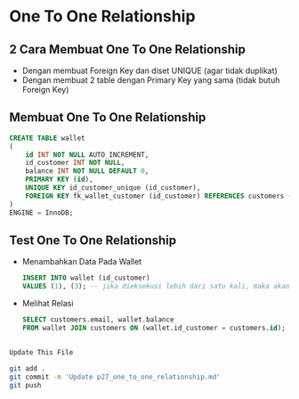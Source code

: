 # One To One Relationship

## 2 Cara Membuat One To One Relationship
* Dengan membuat Foreign Key dan diset UNIQUE (agar tidak duplikat)
* Dengan membuat 2 table dengan Primary Key yang sama (tidak butuh Foreign Key)

## Membuat One To One Relationship
```sql
CREATE TABLE wallet
(
	id INT NOT NULL AUTO_INCREMENT,
    id_customer INT NOT NULL,
    balance INT NOT NULL DEFAULT 0,
    PRIMARY KEY (id),
    UNIQUE KEY id_customer_unique (id_customer),
    FOREIGN KEY fk_wallet_customer (id_customer) REFERENCES customers (id)
)
ENGINE = InnoDB;
```

## Test One To One Relationship
* Menambahkan Data Pada Wallet
    ```sql
    INSERT INTO wallet (id_customer)
    VALUES (1), (3); -- jika dieksekusi lebih dari satu kali, maka akan error
    ```

* Melihat Relasi
    ```sql
    SELECT customers.email, wallet.balance
    FROM wallet JOIN customers ON (wallet.id_customer = customers.id);
    ```

##
```bash
Update This File
```
```bash
git add .
git commit -m 'Update p27_one_to_one_relationship.md'
git push

```